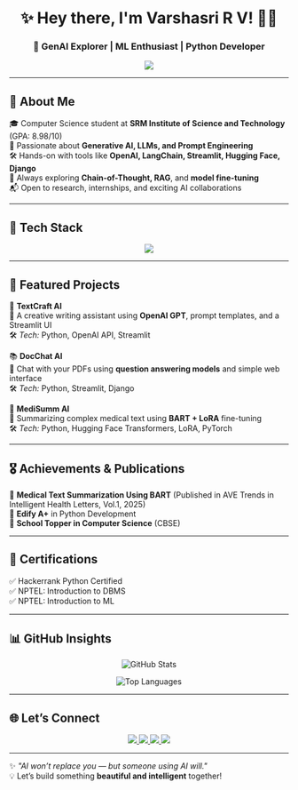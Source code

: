 <h1 align="center">✨ Hey there, I'm Varshasri R V! 👩‍💻</h1>  
<h3 align="center">🌈 GenAI Explorer | ML Enthusiast | Python Developer</h3>  

<p align="center">
  <img src="https://readme-typing-svg.demolab.com?font=Fira+Code&size=22&duration=2500&pause=500&color=F75C7E&center=true&vCenter=true&width=600&lines=Building+AI-powered+apps+with+creativity;Exploring+GenAI+and+LLMs+daily;Let%E2%80%99s+build+the+future+together!">
</p>

---

## 💫 About Me  
🎓 Computer Science student at **SRM Institute of Science and Technology** (GPA: 8.98/10)  
🤖 Passionate about **Generative AI, LLMs, and Prompt Engineering**  
🛠️ Hands-on with tools like **OpenAI, LangChain, Streamlit, Hugging Face, Django**  
🧠 Always exploring **Chain-of-Thought, RAG**, and **model fine-tuning**  
📬 Open to research, internships, and exciting AI collaborations  

---

## 🧰 Tech Stack  
<p align="center">
  <img src="https://skillicons.dev/icons?i=python,django,git,github,mysql,postgres,mongodb,vscode,streamlit,tensorflow,pytorch" />
</p>

---

## 🚀 Featured Projects  

🌟 **TextCraft AI**  
📝 A creative writing assistant using **OpenAI GPT**, prompt templates, and a Streamlit UI  
🛠 *Tech:* Python, OpenAI API, Streamlit  

📚 **DocChat AI**  
💬 Chat with your PDFs using **question answering models** and simple web interface  
🛠 *Tech:* Python, Streamlit, Django  

💊 **MediSumm AI**  
🧠 Summarizing complex medical text using **BART + LoRA** fine-tuning  
🛠 *Tech:* Python, Hugging Face Transformers, LoRA, PyTorch  

---

## 🎖️ Achievements & Publications  
🧾 **Medical Text Summarization Using BART** (Published in AVE Trends in Intelligent Health Letters, Vol.1, 2025)  
🏅 **Edify A+** in Python Development  
🥇 **School Topper in Computer Science** (CBSE)  

---

## 📜 Certifications  
✅ Hackerrank Python Certified  
✅ NPTEL: Introduction to DBMS  
✅ NPTEL: Introduction to ML  

---

## 📊 GitHub Insights  

<p align="center">
  <img src="https://github-readme-stats.vercel.app/api?username=varshasri&show_icons=true&theme=radical&count_private=true" alt="GitHub Stats" />
</p>

<p align="center">
  <img src="https://github-readme-stats.vercel.app/api/top-langs/?username=varshasri&layout=compact&theme=radical" alt="Top Languages" />
</p>

---

## 🌐 Let’s Connect  

<p align="center">
  <a href="https://www.linkedin.com/in/varshasri-rv" target="_blank">
    <img src="https://img.shields.io/badge/LinkedIn-0077B5?style=for-the-badge&logo=linkedin&logoColor=white" />
  </a>
  <a href="mailto:rvvarshasri408@gmail.com">
    <img src="https://img.shields.io/badge/Gmail-EA4335?style=for-the-badge&logo=gmail&logoColor=white" />
  </a>
  <a href="https://github.com/varshasri" target="_blank">
    <img src="https://img.shields.io/badge/GitHub-181717?style=for-the-badge&logo=github&logoColor=white" />
  </a>
  <a href="https://leetcode.com/varshasri" target="_blank">
    <img src="https://img.shields.io/badge/LeetCode-FFA116?style=for-the-badge&logo=leetcode&logoColor=black" />
  </a>
</p>

---

✨ *"AI won’t replace you — but someone using AI will."*  
💡 Let’s build something **beautiful and intelligent** together!
